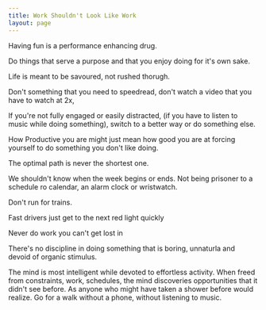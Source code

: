 ```yaml
---
title: Work Shouldn't Look Like Work 
layout: page
---
```


Having fun is a performance enhancing drug.

Do things that serve a purpose and that you enjoy doing for it\'s own
sake.

Life is meant to be savoured, not rushed thorugh.

Don\'t something that you need to speedread, don\'t watch a video that
you have to watch at 2x,

If you\'re not fully engaged or easily distracted, (if you have to
listen to music while doing something), switch to a better way or do
something else.

How Productive you are might just mean how good you are at forcing
yourself to do something you don\'t like doing.

The optimal path is never the shortest one.

We shouldn\'t know when the week begins or ends. Not being prisoner to a
schedule ro calendar, an alarm clock or wristwatch.

Don\'t run for trains.

Fast drivers just get to the next red light quickly

Never do work you can't get lost in

There\'s no discipline in doing something that is boring, unnaturla and
devoid of organic stimulus.

 The mind is most intelligent while devoted to effortless activity. When freed from constraints, work, schedules, the mind discoveries opportunities that it didn\'t see before. As anyone who might have taken a shower before would realize. Go for a walk without a phone, without listening to music. 
